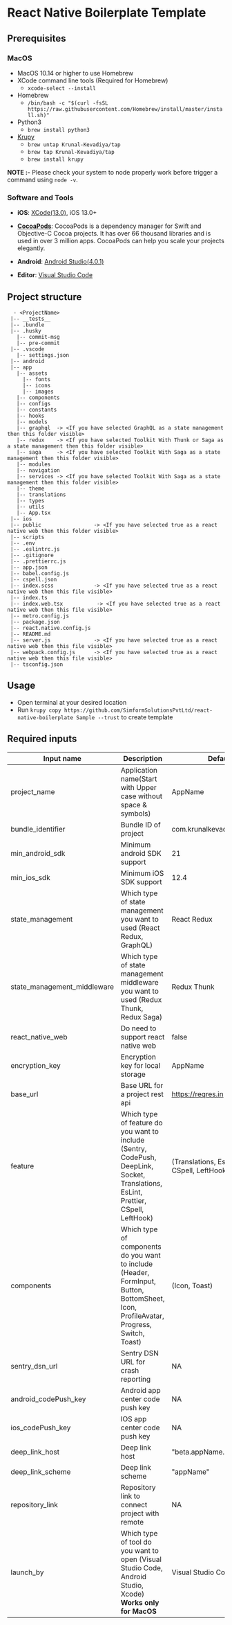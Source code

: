 # React Native Boilerplate Template

## Prerequisites

### MacOS

* MacOS 10.14 or higher to use Homebrew
* XCode command line tools (Required for Homebrew)
    * ```xcode-select --install```
* Homebrew
    * ```/bin/bash -c "$(curl -fsSL https://raw.githubusercontent.com/Homebrew/install/master/install.sh)"```
* Python3
     * ```brew install python3```
* [Krupy](https://krunal-kevadiya.github.io/krupy/)
    * ```brew untap Krunal-Kevadiya/tap```
    * ```brew tap Krunal-Kevadiya/tap```
    * ```brew install krupy```

**NOTE :-** Please check your system to node properly work before trigger a command using `node -v`.

### Software and Tools

* **iOS**: [XCode(13.0)](https://apps.apple.com/us/app/xcode/id497799835?mt=13), iOS 13.0+

* **[CocoaPods](http://cocoapods.org/)**: CocoaPods is a dependency manager for Swift and Objective-C Cocoa projects. It has over 66 thousand libraries and is used in over 3 million apps. CocoaPods can help you scale your projects elegantly.

* **Android**: [Android Studio(4.0.1)](https://developer.android.com/studio)

* **Editor**: [Visual Studio Code](https://code.visualstudio.com/)

## Project structure
```
  - <ProjectName>
 |-- __tests__
 |-- .bundle
 |-- .husky
   |-- commit-msg
   |-- pre-commit
 |-- .vscode
   |-- settings.json
 |-- android
 |-- app
   |-- assets
     |-- fonts
     |-- icons
     |-- images
   |-- components
   |-- configs
   |-- constants
   |-- hooks
   |-- models
   |-- graphql  -> <If you have selected GraphQL as a state management then this folder visible>
   |-- redux    -> <If you have selected Toolkit With Thunk or Saga as a state management then this folder visible>
   |-- saga     -> <If you have selected Toolkit With Saga as a state management then this folder visible>
   |-- modules
   |-- navigation
   |-- services -> <If you have selected Toolkit With Saga as a state management then this folder visible>
   |-- theme
   |-- translations
   |-- types
   |-- utils
   |-- App.tsx
 |-- ios
 |-- public                 -> <If you have selected true as a react native web then this folder visible>
 |-- scripts
 |-- .env
 |-- .eslintrc.js
 |-- .gitignore
 |-- .prettierrc.js
 |-- app.json
 |-- babel.config.js
 |-- cspell.json
 |-- index.scss             -> <If you have selected true as a react native web then this file visible>
 |-- index.ts
 |-- index.web.tsx           -> <If you have selected true as a react native web then this file visible>
 |-- metro.config.js
 |-- package.json
 |-- react.native.config.js
 |-- README.md
 |-- server.js              -> <If you have selected true as a react native web then this file visible>
 |-- webpack.config.js      -> <If you have selected true as a react native web then this file visible>
 |-- tsconfig.json
```

## Usage
* Open terminal at your desired location
* Run ```krupy copy https://github.com/SimformSolutionsPvtLtd/react-native-boilerplate Sample --trust``` to create template

## Required inputs

Input name | Description | Default
--- | --- | --- |
project_name | Application name(Start with Upper case without space & symbols) | AppName
bundle_identifier | Bundle ID of project | com.krunalkevadiya.appname
min_android_sdk | Minimum android SDK support | 21
min_ios_sdk | Minimum iOS SDK support | 12.4
state_management | Which type of state management you want to used (React Redux, GraphQL) | React Redux
state_management_middleware | Which type of state management middleware you want to used (Redux Thunk, Redux Saga) | Redux Thunk
react_native_web | Do need to support react native web | false
encryption_key | Encryption key for local storage | AppName
base_url | Base URL for a project rest api | https://reqres.in
feature | Which type of feature do you want to include (Sentry, CodePush, DeepLink, Socket, Translations, EsLint, Prettier, CSpell, LeftHook) | (Translations, EsLint, Prettier, CSpell, LeftHook)
components| Which type of components do you want to include (Header, FormInput, Button, BottomSheet, Icon, ProfileAvatar, Progress, Switch, Toast) | (Icon, Toast)
sentry_dsn_url | Sentry DSN URL for crash reporting | NA
android_codePush_key | Android app center code push key | NA
ios_codePush_key | IOS app center code push key | NA
deep_link_host | Deep link host | "beta.appName.com"
deep_link_scheme | Deep link scheme | "appName"
repository_link | Repository link to connect project with remote | NA
launch_by | Which type of tool do you want to open (Visual Studio Code, Android Studio, Xcode) **Works only for MacOS** | Visual Studio Code

